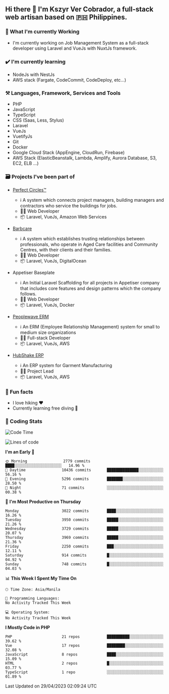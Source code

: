 ## Hi there 👋 I'm Kszyr Ver Cobrador, a full-stack web artisan based on 🇵🇭 Philippines.

### 🚀 What I'm currently Working

- I'm currently working on Job Management System as a full-stack developer using Laravel and VueJs with NuxtJs framework.

### ✔️ I'm currently learning

- NodeJs with NestJs
- AWS stack (Fargate, CodeCommit, CodeDeploy, etc...)

### ⚒️ Languages, Framework, Services and Tools
- PHP
- JavaScript
- TypeScript
- CSS (Saas, Less, Stylus)
- Laravel
- VueJs
- VuetifyJs
- Git
- Docker
- Google Cloud Stack (AppEngine, CloudRun, Firebase)
- AWS Stack (ElasticBeanstalk, Lambda, Amplify, Aurora Database, S3, EC2, ELB ...)


### 🗃 Projects I've been part of

- <a href="https://perfectcircles.com.au/" target="_blank">Perfect Circles™</a>

  - ℹ️ A system which connects project managers, building managers and contractors who service the buildings for jobs.
  - 👨‍💻 Web Developer
  - 📦 Laravel, VueJs, Amazon Web Services

- <a href="https://appetiser.com.au/portfolio/barbcare" target="_blank">Barbcare</a>

  - ℹ️ A system which establishes trusting relationships between professionals, who operate in Aged Care facilities and Community Centres, with their clients and their families.
  - 👨‍💻 Web Developer
  - 📦 Laravel, VueJs, DigitalOcean

- Appetiser Baseplate

  - ℹ️ An Initial Laravel Scaffolding for all projects in Appetiser company that includes core features and design patterns which the company follows.
  - 👨‍💻 Web Developer
  - 📦 Laravel, VueJs, Docker

- <a href="https://peoplewave.co" target="_blank">Peoplewave ERM</a>

  - ℹ️ An ERM (Employee Relationship Management) system for small to medium size organizations
  - 👨‍💻 Full-stack Developer
  - 📦 Laravel, VueJs, AWS

- <a href="https://www.posbang.com/garment-erp" target="_blank">HubShake ERP</a>

  - ℹ️ An ERP system for Garment Manufacturing
  - 👨‍💻 Project Lead
  - 📦 Laravel, VueJs, AWS

### 🌴 Fun facts

- I love hiking ❤️
- Currently learning free diving 🥽

### 🌟 Coding Stats

<!-- WakaTime Stats -->

<!--START_SECTION:waka-->
![Code Time](http://img.shields.io/badge/Code%20Time-2%2C996%20hrs%2019%20mins-blue)

![Lines of code](https://img.shields.io/badge/From%20Hello%20World%20I%27ve%20Written-9.6%20million%20lines%20of%20code-blue)

**I'm an Early 🐤** 

```text
🌞 Morning                2779 commits        ████░░░░░░░░░░░░░░░░░░░░░   14.96 % 
🌆 Daytime                10436 commits       ██████████████░░░░░░░░░░░   56.16 % 
🌃 Evening                5296 commits        ███████░░░░░░░░░░░░░░░░░░   28.50 % 
🌙 Night                  71 commits          ░░░░░░░░░░░░░░░░░░░░░░░░░   00.38 % 
```
📅 **I'm Most Productive on Thursday** 

```text
Monday                   3022 commits        ████░░░░░░░░░░░░░░░░░░░░░   16.26 % 
Tuesday                  3950 commits        █████░░░░░░░░░░░░░░░░░░░░   21.26 % 
Wednesday                3729 commits        █████░░░░░░░░░░░░░░░░░░░░   20.07 % 
Thursday                 3969 commits        █████░░░░░░░░░░░░░░░░░░░░   21.36 % 
Friday                   2250 commits        ███░░░░░░░░░░░░░░░░░░░░░░   12.11 % 
Saturday                 914 commits         █░░░░░░░░░░░░░░░░░░░░░░░░   04.92 % 
Sunday                   748 commits         █░░░░░░░░░░░░░░░░░░░░░░░░   04.03 % 
```


📊 **This Week I Spent My Time On** 

```text
🕑︎ Time Zone: Asia/Manila

💬 Programming Languages: 
No Activity Tracked This Week

💻 Operating System: 
No Activity Tracked This Week
```

**I Mostly Code in PHP** 

```text
PHP                      21 repos            ██████████░░░░░░░░░░░░░░░   39.62 % 
Vue                      17 repos            ████████░░░░░░░░░░░░░░░░░   32.08 % 
JavaScript               8 repos             ████░░░░░░░░░░░░░░░░░░░░░   15.09 % 
HTML                     2 repos             █░░░░░░░░░░░░░░░░░░░░░░░░   03.77 % 
TypeScript               1 repo              ░░░░░░░░░░░░░░░░░░░░░░░░░   01.89 % 
```




 Last Updated on 29/04/2023 02:09:24 UTC
<!--END_SECTION:waka-->
